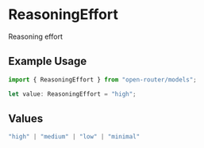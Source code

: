 # ReasoningEffort

Reasoning effort

## Example Usage

```typescript
import { ReasoningEffort } from "open-router/models";

let value: ReasoningEffort = "high";
```

## Values

```typescript
"high" | "medium" | "low" | "minimal"
```